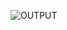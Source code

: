 ![OUTPUT](https://user-images.githubusercontent.com/87699062/203027556-b63b447e-c4e4-47e2-8b95-f59103cf9011.gif)
